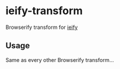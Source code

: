 # ieify-transform

Browserify transform for [ieify](https://www.npmjs.org/package/ieify)

## Usage

Same as every other Browserify transform...